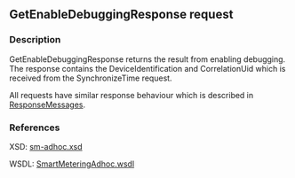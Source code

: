 ## GetEnableDebuggingResponse request

### Description
GetEnableDebuggingResponse returns the result from enabling debugging. The response contains the DeviceIdentification and CorrelationUid which is received from the SynchronizeTime request.

All requests have similar response behaviour which is described in [ResponseMessages](./ResponseMessages.md).

### References

XSD: [sm-adhoc.xsd](https://github.com/OSGP/Platform/blob/development/osgp-adapter-ws-smartmetering/src/main/webapp/WEB-INF/wsdl/smartmetering/schemas/sm-adhoc.xsd)

WSDL: [SmartMeteringAdhoc.wsdl](https://github.com/OSGP/Platform/blob/development/osgp-adapter-ws-smartmetering/src/main/webapp/WEB-INF/wsdl/smartmetering/SmartMeteringAdhoc.wsdl)

